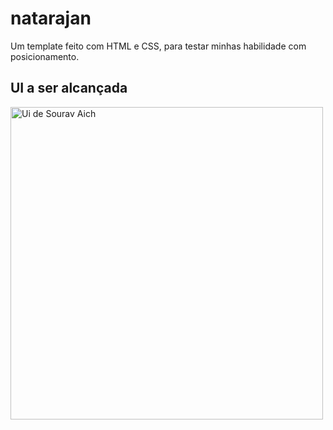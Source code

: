 # natarajan

Um template feito com HTML e CSS, para testar minhas habilidade com posicionamento.

## UI a ser alcançada

<img src="./ui.png" alt="Ui de Sourav Aich" width="500"/>
